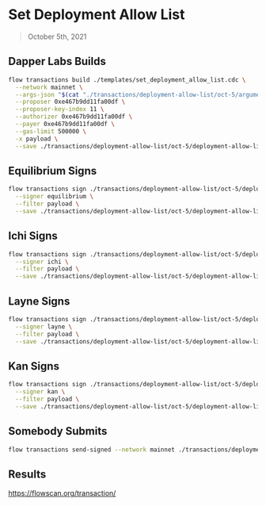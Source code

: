 # Set Deployment Allow List
> October 5th, 2021

## Dapper Labs Builds

```sh
flow transactions build ./templates/set_deployment_allow_list.cdc \
  --network mainnet \
  --args-json "$(cat "./transactions/deployment-allow-list/oct-5/arguments.json")" \
  --proposer 0xe467b9dd11fa00df \
  --proposer-key-index 11 \
  --authorizer 0xe467b9dd11fa00df \
  --payer 0xe467b9dd11fa00df \
  --gas-limit 500000 \
  -x payload \
  --save ./transactions/deployment-allow-list/oct-5/deployment-allow-list-oct-5-unsigned.rlp
```

## Equilibrium Signs

```sh
flow transactions sign ./transactions/deployment-allow-list/oct-5/deployment-allow-list-oct-5-unsigned.rlp \
  --signer equilibrium \
  --filter payload \
  --save ./transactions/deployment-allow-list/oct-5/deployment-allow-list-oct-5-sig-1.rlp
```

## Ichi Signs

```sh
flow transactions sign ./transactions/deployment-allow-list/oct-5/deployment-allow-list-oct-5-sig-1.rlp \
  --signer ichi \
  --filter payload \
  --save ./transactions/deployment-allow-list/oct-5/deployment-allow-list-oct-5-sig-2.rlp
```

## Layne Signs

```sh
flow transactions sign ./transactions/deployment-allow-list/oct-5/deployment-allow-list-oct-5-sig-2.rlp \
  --signer layne \
  --filter payload \
  --save ./transactions/deployment-allow-list/oct-5/deployment-allow-list-oct-5-sig-3.rlp
```

## Kan Signs

```sh
flow transactions sign ./transactions/deployment-allow-list/oct-5/deployment-allow-list-oct-5-sig-3.rlp \
  --signer kan \
  --filter payload \
  --save ./transactions/deployment-allow-list/oct-5/deployment-allow-list-oct-5-sig-complete.rlp
```


## Somebody Submits

```sh
flow transactions send-signed --network mainnet ./transactions/deployment-allow-list/oct-5/deployment-allow-list-oct-5-sig-complete.rlp
```

## Results

https://flowscan.org/transaction/